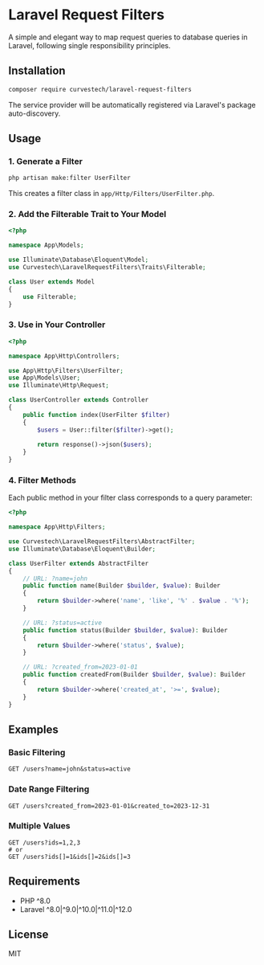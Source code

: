 # Laravel Request Filters

A simple and elegant way to map request queries to database queries in Laravel, following single responsibility principles.

## Installation

```bash
composer require curvestech/laravel-request-filters
```

The service provider will be automatically registered via Laravel's package auto-discovery.

## Usage

### 1. Generate a Filter

```bash
php artisan make:filter UserFilter
```

This creates a filter class in `app/Http/Filters/UserFilter.php`.

### 2. Add the Filterable Trait to Your Model

```php
<?php

namespace App\Models;

use Illuminate\Database\Eloquent\Model;
use Curvestech\LaravelRequestFilters\Traits\Filterable;

class User extends Model
{
    use Filterable;
}
```

### 3. Use in Your Controller

```php
<?php

namespace App\Http\Controllers;

use App\Http\Filters\UserFilter;
use App\Models\User;
use Illuminate\Http\Request;

class UserController extends Controller
{
    public function index(UserFilter $filter)
    {
        $users = User::filter($filter)->get();
        
        return response()->json($users);
    }
}
```

### 4. Filter Methods

Each public method in your filter class corresponds to a query parameter:

```php
<?php

namespace App\Http\Filters;

use Curvestech\LaravelRequestFilters\AbstractFilter;
use Illuminate\Database\Eloquent\Builder;

class UserFilter extends AbstractFilter
{
    // URL: ?name=john
    public function name(Builder $builder, $value): Builder
    {
        return $builder->where('name', 'like', '%' . $value . '%');
    }

    // URL: ?status=active
    public function status(Builder $builder, $value): Builder
    {
        return $builder->where('status', $value);
    }

    // URL: ?created_from=2023-01-01
    public function createdFrom(Builder $builder, $value): Builder
    {
        return $builder->where('created_at', '>=', $value);
    }
}
```

## Examples

### Basic Filtering

```
GET /users?name=john&status=active
```

### Date Range Filtering

```
GET /users?created_from=2023-01-01&created_to=2023-12-31
```

### Multiple Values

```
GET /users?ids=1,2,3
# or
GET /users?ids[]=1&ids[]=2&ids[]=3
```

## Requirements

- PHP ^8.0
- Laravel ^8.0|^9.0|^10.0|^11.0|^12.0

## License

MIT
